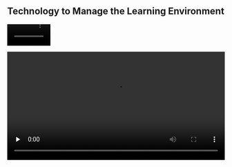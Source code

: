## Technology to Manage the Learning Environment

<p>
  <video src="https://media.flipgrid.com/vid/eyJhbGciOiJIUzUxMiJ9.eyJpZCI6IjBhOTFhMzlmMzdmZTRkOWJhNzIwZmIwMzQ5YmVhMTc4IiwiZXhwIjoxNjMyMDIxNjk1LCJ0eXBlIjpudWxsfQ.Y5kopqx_qBJcUrmK8q0Ug1vNgs3tpvHwKfIUzkZB7gVkDFNkj9zENBKNN_9MEpqoIuhYy8llxlnOQMm8g-2mKA" autoplay="none" controlslist="nodownload" style="width:100px;">
    <track kind="captions" label="English" srclang="en" src="https://flipgrid.com/api/reports/298975991/responses/329700869/transcript.vtt?report_token=DxsohgrwUaSB" default="">
  </video>
</p>






<p>
<video id="video" controls="" preload="none" style="width:100%;">
    <source id="mp4" src="https://media.flipgrid.com/vid/eyJhbGciOiJIUzUxMiJ9.eyJpZCI6IjBhOTFhMzlmMzdmZTRkOWJhNzIwZmIwMzQ5YmVhMTc4IiwiZXhwIjoxNjMyMDIxNjk1LCJ0eXBlIjpudWxsfQ.Y5kopqx_qBJcUrmK8q0Ug1vNgs3tpvHwKfIUzkZB7gVkDFNkj9zENBKNN_9MEpqoIuhYy8llxlnOQMm8g-2mKA" type="video/mp4">
</video>
</p>
